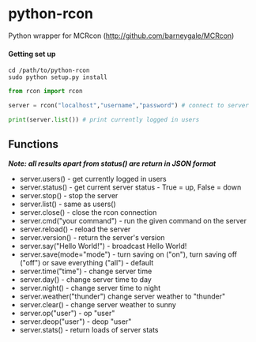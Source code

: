 python-rcon
===========

Python wrapper for MCRcon (http://github.com/barneygale/MCRcon)

#### Getting set up ####
```
cd /path/to/python-rcon
sudo python setup.py install
```

```python
from rcon import rcon

server = rcon("localhost","username","password") # connect to server

print(server.list()) # print currently logged in users
```

Functions
---------
***Note: all results apart from status() are return in JSON format***
* server.users() - get currently logged in users
* server.status() - get current server status - True = up, False = down
* server.stop() - stop the server
* server.list() - same as users()
* server.close() - close the rcon connection
* server.cmd("your command") - run the given command on the server
* server.reload() - reload the server
* server.version() - return the server's version
* server.say("Hello World!") - broadcast Hello World!
* server.save(mode="mode") - turn saving on ("on"), turn saving off ("off") or save everything ("all") - default
* server.time("time") - change server time
* server.day() - change server time to day
* server.night() - change server time to night
* server.weather("thunder") change server weather to "thunder"
* server.clear() - change server weather to sunny
* server.op("user") - op "user"
* server.deop("user") - deop "user"
* server.stats() - return loads of server stats
